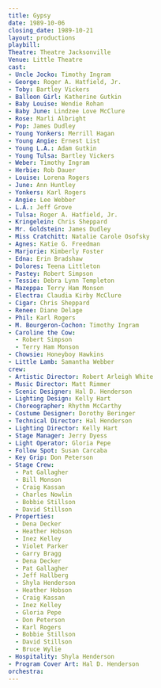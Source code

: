 ```yaml
---
title: Gypsy
date: 1989-10-06
closing_date: 1989-10-21
layout: productions
playbill:
Theatre: Theatre Jacksonville
Venue: Little Theatre
cast:
- Uncle Jocko: Timothy Ingram
- George: Roger A. Hatfield, Jr.
- Toby: Bartley Vickers
- Balloon Girl: Katherine Gutkin
- Baby Louise: Wendie Rohan
- Baby June: Lindzee Love McClure
- Rose: Marli Albright
- Pop: James Dudley
- Young Yonkers: Merrill Hagan
- Young Angie: Ernest List
- Young L.A.: Adam Gutkin
- Young Tulsa: Bartley Vickers
- Weber: Timothy Ingram
- Herbie: Rob Dauer
- Louise: Lorena Rogers
- June: Ann Huntley
- Yonkers: Karl Rogers
- Angie: Lee Webber
- L.A.: Jeff Grove
- Tulsa: Roger A. Hatfield, Jr.
- Kringelein: Chris Sheppard
- Mr. Goldstein: James Dudley
- Miss Cratchitt: Natalie Carole Osofsky
- Agnes: Katie G. Freedman
- Marjorie: Kimberly Foster
- Edna: Erin Bradshaw
- Dolores: Teena Littleton
- Pastey: Robert Simpson
- Tessie: Debra Lynn Templeton
- Mazeppa: Terry Ham Monson
- Electra: Claudia Kirby McClure
- Cigar: Chris Sheppard
- Renee: Diane Delage
- Phil: Karl Rogers
- M. Bourgeron-Cochon: Timothy Ingram
- Caroline the Cow:
  - Robert Simpson
  - Terry Ham Monson
- Chowsie: Honeyboy Hawkins
- Little Lamb: Samantha Webber
crew:
- Artistic Director: Robert Arleigh White
- Music Director: Matt Rimmer
- Scenic Designer: Hal D. Henderson
- Lighting Design: Kelly Hart
- Choreographer: Rhythm McCarthy
- Costume Designer: Dorothy Beringer
- Technical Director: Hal Henderson
- Lighting Director: Kelly Hart
- Stage Manager: Jerry Dyess
- Light Operator: Gloria Pepe
- Follow Spot: Susan Carcaba
- Key Grip: Don Peterson
- Stage Crew:
  - Pat Gallagher
  - Bill Monson
  - Craig Kassan
  - Charles Nowlin
  - Bobbie Stillson
  - David Stillson
- Properties:
  - Dena Decker
  - Heather Hobson
  - Inez Kelley
  - Violet Parker
  - Garry Bragg
  - Dena Decker
  - Pat Gallagher
  - Jeff Hallberg
  - Shyla Henderson
  - Heather Hobson
  - Craig Kassan
  - Inez Kelley
  - Gloria Pepe
  - Don Peterson
  - Karl Rogers
  - Bobbie Stillson
  - David Stillson
  - Bruce Wylie
- Hospitality: Shyla Henderson
- Program Cover Art: Hal D. Henderson
orchestra:
---
```

